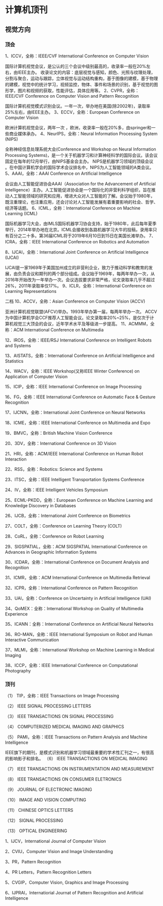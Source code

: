 # 计算机顶刊

## 视觉方向

### 顶会

1、ICCV，全称：IEEE/CVF International Conference on Computer Vision

国际计算机视觉会议，是公认的三个会议中级别最高的，收录率一般在20%左右，由IEEE主办。
收录论文的内容：底层视觉与感知，颜色、光照与纹理处理，分割与聚合，运动与跟踪，立体视觉与运动结构重构，基于图像的建模，基于物理的建模，视觉中的统计学习，视频监控，物体、事件和场景的识别，基于视觉的图形学，图片和视频的获取，性能评估，具体应用等。
2、CVPR，全称：IEEE/CVF Conference on Computer Vision and Pattern Recognition

国际计算机视觉模式识别会议。一年一次，举办地在美国(除2002年)，录取率25%左右，由IEEE主办。
3、ECCV，全称：European Conference on Computer Vision

欧洲计算机视觉会议，两年一次 ，欧洲，收录率一般在20%多，由springer和一些商业媒体承办。
4、NeurIPS，全称：Neural Information Processing System (NIPS)

全称神经信息处理系统大会(Conference and Workshop on Neural Information Processing Systems)，是一个关于机器学习和计算神经科学的国际会议。该会议固定在每年的12月举行，由NIPS基金会主办。
NIPS是机器学习领域的顶级会议 。在中国计算机学会的国际学术会议排名中，NIPS为人工智能领域的A类会议。
5、AAAI，全称：AAAI Conference on Artificial Intelligence

会议由人工智能促进协会AAAI（Association for the Advancement of Artificial Intelligence）主办。人工智能促进协会是一个国际化的非营利科学组织，旨在推动人工智能领域的研究和应用，增进大众对人工智能的了解。会议始于1980年，既注重理论，也注重应用，还会讨论对人工智能发展有着重要影响的社会、哲学、经济等话题。
6、ICML，全称：International Conference on Machine Learning (ICML)

国际机器学习大会，由IMLS国际机器学习协会支持，始于1980年，此后每年夏季举行，2014年举办地在北京。ICML会接收到各路机器学习大牛的投稿，录用率只有百分之二十多。第36届ICML将于2019年6月10日到15日在美国长滩举办。
7、ICRA，全称：IEEE International Conference on Robotics and Automation

8、IJCAI，全称：International Joint Conference on Artificial Intelligence (IJCAI)

IJCAI是一家1969年于美国加州成立的非营利企业，致力于推动科学和教育的发展，由负责会议和期刊的两个部分组成。会议始于1969年，每两年举办一次，从2016年开始改为一年举办一次。会议选拔要求非常严格，论文录取率几乎不超过26%，2011年录取率仅17%。
9、ICLR，全称：International Conference on Learning Representations

二档
10、ACCV，全称：Asian Conference on Computer Vision (ACCV)

亚洲计算机视觉联盟(AFCV)举办。1993年举办第一届，每两年举办一次。
ACCV为中国计算机学会CCF推荐人工智能会议。论文录取率20%~25%，是仅次于计算机视觉三大顶会的会议，近年学术水平及等级进一步提高。
11、ACMMM，全称：ACM International Conference on Multimedia

12、IROS，全称：IEEE/RSJ International Conference on Intelligent Robots and Systems

13、AISTATS，全称：International Conference on Artificial Intelligence and Statistics

14、WACV，全称：IEEE Workshop(又称IEEE Winter Conference) on Application of Computer Vision

15、ICIP，全称：IEEE International Conference on Image Processing

16、FG，全称：IEEE International Conference on Automatic Face & Gesture Recognition

17、IJCNN，全称：International Joint Conference on Neural Networks

18、ICME，全称：IEEE International Conference on Multimedia and Expo

19、BMVC，全称：British Machine Vision Conference

20、3DV，全称：International Conference on 3D Vision

21、HRI，全称：ACM/IEEE International Conference on Human Robot Interaction

22、RSS，全称：Robotics: Science and Systems

23、ITSC，全称：IEEE Intelligent Transportation Systems Conference

24、IV，全称：IEEE Intelligent Vehicles Symposium

25、ECML-PKDD，全称：European Conference on Machine Learning and Knowledge Discovery in Databases

26、IJCB，全称：International Joint Conference on Biometrics

27、COLT，全称：Conference on Learning Theory (COLT)

28、CoRL，全称：Conference on Robot Learning

29、SIGSPATIAL，全称：ACM SIGSPATIAL International Conference on Advances in Geographic Information Systems

30、ICDAR，全称：International Conference on Document Analysis and Recognition

31、ICMR，全称：ACM International Conference on Multimedia Retrieval

32、ICPR，全称：International Conference on Pattern Recognition

33、UAI，全称：Conference on Uncertainty in Artificial Intelligence (UAI)

34、QoMEX：全称：International Workshop on Quality of Multimedia Experience

35、ICANN：全称：International Conference on Artificial Neural Networks

36、RO-MAN，全称：IEEE International Symposium on Robot and Human Interactive Communication

37、MLMI，全称：International Workshop on Machine Learning in Medical Imaging

38、ICCP，全称：IEEE International Conference on Computational Photography

### 顶刊

（1） TIP，全称：IEEE Transactions on Image Processing

（2） IEEE SIGNAL PROCESSING LETTERS

（3） IEEE TRANSACTIONS ON SIGNAL PROCESSING

（4） COMPUTERIZED MEDICAL IMAGING AND GRAPHICS

（5） PAMI，全称：IEEE Transactions on Pattern Analysis and Machine Intelligence

IEEE旗下的期刊，是模式识别和机器学习领域最重要的学术性汇刊之一，有很高的影响影子和排名。
（6） IEEE TRANSACTIONS ON MEDICAL IMAGING

（7） IEEE TRANSACTIONS ON INSTRUMENTATION AND MEASUREMENT

（8） IEEE TRANSACTIONS ON CONSUMER ELETRONICS

（9） JOURNAL OF ELECTRONIC IMAGING

（10） IMAGE AND VISION COMPUTING

（11） CHINESE OPTICS LETTERS

（12） SIGNAL PROCESSING

（13） OPTICAL ENGINEERING

1、IJCV，International Journal of Computer Vision

2、CVIU，Computer Vision and Image Understanding

3、PR，Pattern Recognition

4、PR Letters，Pattern Recognition Letters

5、CVGIP，Computer Vision, Graphics and Image Processing

6、IJPRAI，Internatiorial Journat of Pattern Recognition and Artificial Intelligence
